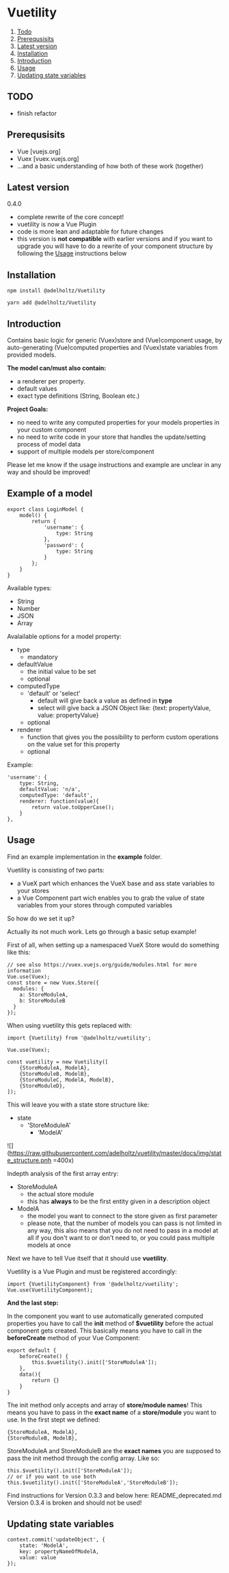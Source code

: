 # Vuetility

1. [Todo](#todo)
2. [Prerequsisits](#rerequsisits)
3. [Latest version](#version)
4. [Installation](#installation)
5. [Introduction](#introduction)
6. [Usage](#usage)
7. [Updating state variables](#updating)


## TODO <a href="#" name="todo"></a>
* finish refactor

## Prerequsisits <a href="#" name="rerequsisits"></a>

* Vue [vuejs.org]
* Vuex [vuex.vuejs.org]
* ...and a basic understanding of how both of these work (together)

## Latest version <a href="#" name="version"></a>

0.4.0
* complete rewrite of the core concept!
* vuetility is now a Vue Plugin
* code is more lean and adaptable for future changes
* this version is **not compatible** with earlier versions and if you want to upgrade you will have to do a rewrite of your component structure by following the [Usage](#usage) instructions below


## Installation <a href="#" name="rerequsisits"></a>

```
npm install @adelholtz/Vuetility

yarn add @adelholtz/Vuetility

```


## Introduction <a href="#" name="introduction"></a>

Contains basic logic for generic (Vuex)store and (Vue)component usage, by auto-generating (Vue)computed properties and (Vuex)state variables from provided models.

__The model can/must also contain:__
* a renderer per property.
* default values
* exact type definitions (String, Boolean etc.)

__Project Goals:__
* no need to write any computed properties for your models properties in your custom component
* no need to write code in your store that handles the update/setting process of model data
* support of multiple models per store/component

Please let me know if the usage instructions and example are unclear in any way and should be improved!

## Example of a model

```
export class LoginModel {
    model() {
        return {
            'username': {
                type: String
            },
            'password': {
                type: String
            }
        };
    }
}
```
Available types:
* String
* Number
* JSON
* Array

Avalailable options for a model property:
* type
    * mandatory
* defaultValue
    * the initial value to be set
    * optional
* computedType
    * 'default' or 'select'
        * default will give back a value as defined in **type**
        * select will give back a JSON Object like: {text: propertyValue, value: propertyValue}
    * optional
* renderer
    * function that gives you the possibility to perform custom operations on the value set for this property
    * optional

Example:
```
'username': {
    type: String,
    defaultValue: 'n/a',
    computedType: 'default',
    renderer: function(value){
        return value.toUpperCase();
    }
},
```
## Usage <a href="#" name="usage"></a>
Find an example implementation in the **example** folder.

Vuetility is consisting of two parts:
* a VueX part which enhances the VueX base and ass state variables to your stores
* a Vue Component part wich enables you to grab the value of state variables from your stores through computed variables

So how do we set it up?

Actually its not much work. Lets go through a basic setup example!

First of all, when setting up a namespaced VueX Store would do something like this:

```
// see also https://vuex.vuejs.org/guide/modules.html for more information
Vue.use(Vuex);
const store = new Vuex.Store({
  modules: {
    a: StoreModuleA,
    b: StoreModuleB
  }
});
```
When using vuetility this gets replaced with:

```
import {Vuetility} from '@adelholtz/vuetility';

Vue.use(Vuex);

const vuetility = new Vuetility([
    {StoreModuleA, ModelA},
    {StoreModuleB, ModelB},
    {StoreModuleC, ModelA, ModelB},
    {StoreModuleD},
]);
```
This will leave you with a state store structure like:
* state
    * 'StoreModuleA'
        * 'ModelA'

![](https://raw.githubusercontent.com/adelholtz/vuetility/master/docs/img/state_structure.pnh =400x)

Indepth analysis of the first array entry:
* StoreModuleA
    * the actual store module
    * this has **always** to be the first entity given in a description object
* ModelA
    * the model you want to connect to the store given as first parameter
    * please note, that the number of models you can pass is not limited in any way, this also means that you do not need to pass in a model at all if you don't want to or don't need to, or you could pass multiple models at once

Next we have to tell Vue itself that it should use **vuetility**.

Vuetility is a Vue Plugin and must be registered accordingly:
```
import {VuetilityComponent} from '@adelholtz/vuetility';
Vue.use(VuetilityComponent);
```

**And the last step:**

In the component you want to use automatically generated computed properties you
have to call the **init** method of **$vuetility** before the actual component gets created.
This basically means you have to call in the **beforeCreate** method of your Vue Component:
```
export default {
    beforeCreate() {
        this.$vuetility().init(['StoreModuleA']);
    },
    data(){
        return {}
    }
}
```
The init method only accepts and array of **store/module names**!
This means you have to pass in the **exact name** of a **store/module** you want to use.
In the first stept we defined:
```
{StoreModuleA, ModelA},
{StoreModuleB, ModelB},
```
StoreModuleA and StoreModuleB are the **exact names** you are supposed to pass the init method through the config array. Like so:
```
this.$vuetility().init(['StoreModuleA']);
// or if you want to use both
this.$vuetility().init(['StoreModuleA','StoreModuleB']);
```

Find instructions for Version 0.3.3 and below here: README_deprecated.md
Version 0.3.4 is broken and should not be used!


## Updating state variables <a href="#" name="updating"></a>
```
context.commit('updateObject', {
    state: 'ModelA',
    key: propertyNameOfModelA,
    value: value
});
```
